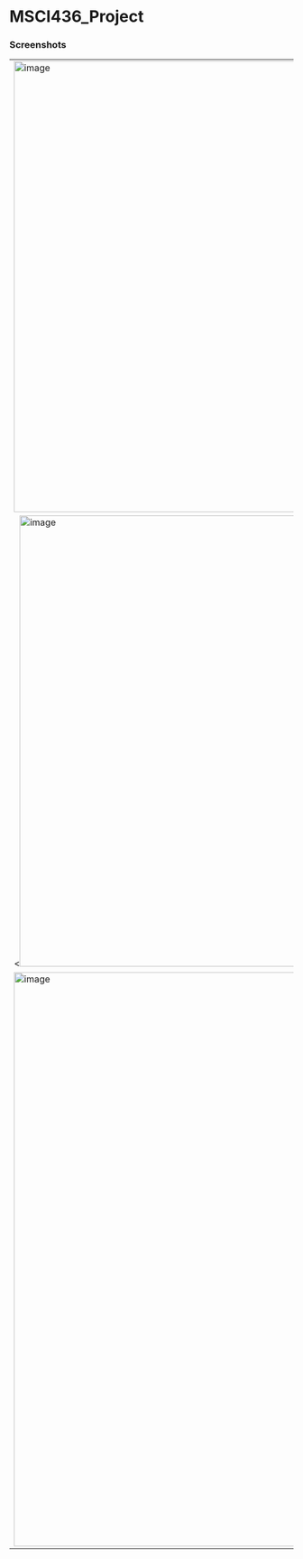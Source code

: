 # MSCI436_Project

### Screenshots

<table>
  <tr>
    <td> <img width="800" alt="image" src="https://user-images.githubusercontent.com/55164714/179096559-e22267fc-cff3-4816-b4e8-aa6c0e11091c.png"></td>
    <td><img width="800" alt="image" src="https://user-images.githubusercontent.com/55164714/179096598-a809bf77-1477-4565-b326-6dd85d4a9ad2.png"></td>
   </tr> 
   <tr>
      <td><<img width="800" alt="image" src="https://user-images.githubusercontent.com/55164714/179096637-185a2b5e-38de-4f85-a871-df6fc0b56a24.png"></td>
      <td><img width="800" alt="image" src="https://user-images.githubusercontent.com/55164714/179096661-e890b83e-ab5d-4d85-b708-73ffc59a5d2d.png"></td>
  </tr>
   <tr>
      <td><img width="1018" alt="image" src="https://user-images.githubusercontent.com/55164714/179096781-fc150447-6efa-4e82-b023-e2368609906e.png"></td>
      <td><img width="1018" alt="image" src="https://user-images.githubusercontent.com/55164714/179096820-747cd303-8081-4e25-986d-ae918bc1c4c1.png"></td>
  </tr>
</table>











